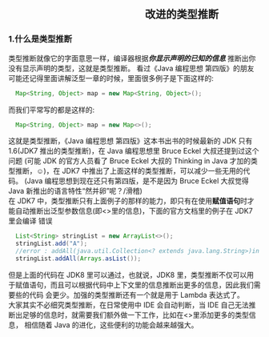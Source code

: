 ## 　　　　　　　　　　　　　改进的类型推断

### 1.什么是类型推断

类型推断就像它的字面意思一样，编译器根据<b><i>你显示声明的已知的信息</i></b> 推断出你没有显示声明的类型，这就是类型推断。
看过《Java 编程思想 第四版》的朋友可能还记得里面讲解泛型一章的时候，里面很多例子是下面这样的:

```java
  Map<String, Object> map = new Map<String, Object>();
```

而我们平常写的都是这样的:

```java
  Map<String, Object> map = new Map<>();
```

这就是类型推断，《Java 编程思想 第四版》这本书出书的时候最新的 JDK 只有 1.6(JDK7 推出的类型推断)，在 Java 编程思想里 Bruce Eckel 大叔还提到过这个问题
(可能 JDK 的官方人员看了 Bruce Eckel 大叔的 Thinking in Java 才加的类型推断，☺)，在 JDK7 中推出了上面这样的类型推断，可以减少一些无用的代码。
(Java 编程思想到现在还只有第四版，是不是因为 Bruce Eckel 大叔觉得 Java 新推出的语言特性“然并卵”呢？/滑稽)
<br>
在 JDK7 中，类型推断只有上面例子的那样的能力，即只有在使用**赋值语句**时才能自动推断出泛型参数信息(即<>里的信息)，下面的官方文档里的例子在 JDK7 里会编译
错误

```java
  List<String> stringList = new ArrayList<>();
  stringList.add("A");
  //error : addAll(java.util.Collection<? extends java.lang.String>)in List cannot be applied to (java.util.List<java.lang.Object>)
  stringList.addAll(Arrays.asList());
```

但是上面的代码在 JDK8 里可以通过，也就说，JDK8 里，类型推断不仅可以用于赋值语句，而且可以根据代码中上下文里的信息推断出更多的信息，因此我们需要些的代码
会更少。加强的类型推断还有一个就是用于 Lambda 表达式了。
<br>
大家其实不必细究类型推断，在日常使用中 IDE 会自动判断，当 IDE 自己无法推断出足够的信息时，就需要我们额外做一下工作，比如在<>里添加更多的类型信息，
相信随着 Java 的进化，这些便利的功能会越来越强大。

<!-- --------------------------------------------------- 改进的类型推断结束------------------------------------------------- -->
